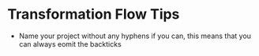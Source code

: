 # Transformation Flow Tips

- Name your project without any hyphens if you can, this means that you can always eomit the backticks 